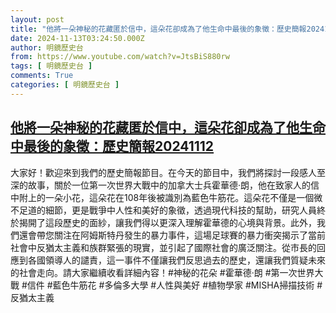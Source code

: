 ```yaml
---
layout: post
title: "他將一朵神秘的花藏匿於信中，這朵花卻成為了他生命中最後的象徵：歷史簡報20241112"
date: 2024-11-13T03:24:50.000Z
author: 明鏡歷史台
from: https://www.youtube.com/watch?v=JtsBiS880rw
tags: [ 明鏡歷史台 ]
comments: True
categories: [ 明鏡歷史台 ]
---
```

<!--1731468290000-->
[他將一朵神秘的花藏匿於信中，這朵花卻成為了他生命中最後的象徵：歷史簡報20241112](https://www.youtube.com/watch?v=JtsBiS880rw)
------

<div>
大家好！歡迎來到我們的歷史簡報節目。在今天的節目中，我們將探討一段感人至深的故事，關於一位第一次世界大戰中的加拿大士兵霍華德·朗，他在致家人的信中附上的一朵小花，這朵花在108年後被識別為藍色牛筋花。這朵花不僅是一個微不足道的細節，更是戰爭中人性和美好的象徵，透過現代科技的幫助，研究人員終於揭開了這段歷史的面紗，讓我們得以更深入理解霍華德的心境與背景。此外，我們還會帶您關注在阿姆斯特丹發生的暴力事件，這場足球賽的暴力衝突揭示了當前社會中反猶太主義和族群緊張的現實，並引起了國際社會的廣泛關注。從市長的回應到各國領導人的譴責，這一事件不僅讓我們反思過去的歷史，還讓我們質疑未來的社會走向。請大家繼續收看詳細內容！#神秘的花朵 #霍華德·朗 #第一次世界大戰 #信件 #藍色牛筋花 #多倫多大學 #人性與美好 #植物學家 #MISHA掃描技術 #反猶太主義
</div>
